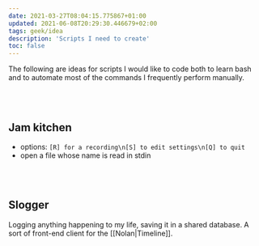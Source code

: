 ```yaml
---
date: 2021-03-27T08:04:15.775867+01:00
updated: 2021-06-08T20:29:30.446679+02:00
tags: geek/idea
description: 'Scripts I need to create'
toc: false
---
```

The following are ideas for scripts I would like to code both to learn bash and to automate most of the commands I frequently perform manually.

<br>
<br>

## Jam kitchen

- options: `[R] for a recording\n[S] to edit settings\n[Q] to quit`
- open a file whose name is read in stdin

<br>
<br>

## Slogger

Logging anything happening to my life, saving it in a shared database. A sort of front-end client for the [[Nolan|Timeline]].